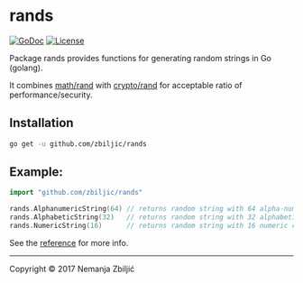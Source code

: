 # rands

[![GoDoc](https://godoc.org/github.com/zbiljic/rands?status.svg)](https://godoc.org/github.com/zbiljic/rands)
[![License](https://img.shields.io/badge/license-MIT-blue.svg)](https://raw.githubusercontent.com/zbiljic/rands/master/LICENSE)

Package rands provides functions for generating random strings in Go (golang).

It combines [math/rand][] with [crypto/rand][] for acceptable ratio of performance/security.

## Installation

```bash
go get -u github.com/zbiljic/rands
```

## Example:

```go
import "github.com/zbiljic/rands"

rands.AlphanumericString(64) // returns random string with 64 alpha-numeric characters
rands.AlphabeticString(32)   // returns random string with 32 alphabetic characters
rands.NumericString(16)      // returns random string with 16 numeric characters
```

See the [reference][] for more info.

[math/rand]: https://golang.org/pkg/math/rand
[crypto/rand]: https://golang.org/pkg/crypto/rand
[reference]: http://godoc.org/github.com/zbiljic/rands

---

Copyright © 2017 Nemanja Zbiljić
